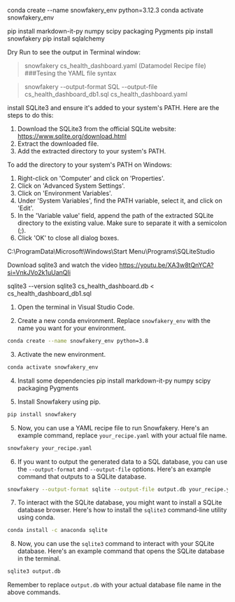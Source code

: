 conda create --name snowfakery_env python=3.12.3
conda activate snowfakery_env

pip install markdown-it-py numpy scipy packaging Pygments
pip install snowfakery 
pip install sqlalchemy

Dry Run to see the output in Terminal window:
>snowfakery cs_health_dashboard.yaml   (Datamodel Recipe file) ###Tesing the YAML file syntax

>snowfakery --output-format SQL --output-file cs_health_dashboard_db1.sql cs_health_dashboard.yaml

install SQLite3 and ensure it's added to your system's PATH. Here are the steps to do this:

1. Download the SQLite3 from the official SQLite website: https://www.sqlite.org/download.html
2. Extract the downloaded file.
3. Add the extracted directory to your system's PATH.

To add the directory to your system's PATH on Windows:

1. Right-click on 'Computer' and click on 'Properties'.
2. Click on 'Advanced System Settings'.
3. Click on 'Environment Variables'.
4. Under 'System Variables', find the PATH variable, select it, and click on 'Edit'.
5. In the 'Variable value' field, append the path of the extracted SQLite directory to the existing value. Make sure to separate it with a semicolon (;).
6. Click 'OK' to close all dialog boxes.

C:\ProgramData\Microsoft\Windows\Start Menu\Programs\SQLiteStudio

Download sqlite3 and watch the video https://youtu.be/XA3w8tQnYCA?si=VnkJVo2k1uUanQIi

sqlite3 --version 
sqlite3 cs_health_dashboard.db < cs_health_dashboard_db1.sql


1. Open the terminal in Visual Studio Code.

2. Create a new conda environment. Replace `snowfakery_env` with the name you want for your environment.

```bash
conda create --name snowfakery_env python=3.8
```

3. Activate the new environment.

```bash
conda activate snowfakery_env
```

4. Install some dependencies
pip install markdown-it-py numpy scipy packaging Pygments

4. Install Snowfakery using pip.

```bash
pip install snowfakery
```

5. Now, you can use a YAML recipe file to run Snowfakery. Here's an example command, replace `your_recipe.yaml` with your actual file name.

```bash
snowfakery your_recipe.yaml
```

6. If you want to output the generated data to a SQL database, you can use the `--output-format` and `--output-file` options. Here's an example command that outputs to a SQLite database.

```bash
snowfakery --output-format sqlite --output-file output.db your_recipe.yaml
```

7. To interact with the SQLite database, you might want to install a SQLite database browser. Here's how to install the `sqlite3` command-line utility using conda.

```bash
conda install -c anaconda sqlite
```

8. Now, you can use the `sqlite3` command to interact with your SQLite database. Here's an example command that opens the SQLite database in the terminal.

```bash
sqlite3 output.db
```

Remember to replace `output.db` with your actual database file name in the above commands.